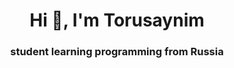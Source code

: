 <h1 align="center">Hi 👋, I'm Torusaynim</h1>
<h3 align="center">student learning programming from Russia</h3>
